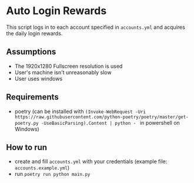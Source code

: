 # Auto Login Rewards

This script logs in to each account specified in `accounts.yml` and acquires the daily login rewards.

## Assumptions

- The 1920x1280 Fullscreen resolution is used
- User's machine isn't unreasonably slow
- User uses windows

## Requirements

- poetry (can be installed
  with `(Invoke-WebRequest -Uri https://raw.githubusercontent.com/python-poetry/poetry/master/get-poetry.py -UseBasicParsing).Content | python -
  ` in powershell on Windows)

## How to run

- create and fill `accounts.yml` with your credentials (example file: `accounts.example.yml`)
- run `poetry run python main.py`